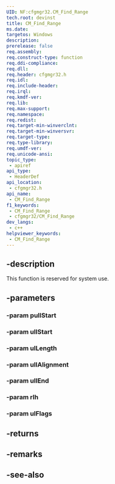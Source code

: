 ```yaml
---
UID: NF:cfgmgr32.CM_Find_Range
tech.root: devinst
title: CM_Find_Range
ms.date: 
targetos: Windows
description: 
prerelease: false
req.assembly: 
req.construct-type: function
req.ddi-compliance: 
req.dll: 
req.header: cfgmgr32.h
req.idl: 
req.include-header: 
req.irql: 
req.kmdf-ver: 
req.lib: 
req.max-support: 
req.namespace: 
req.redist: 
req.target-min-winverclnt: 
req.target-min-winversvr: 
req.target-type: 
req.type-library: 
req.umdf-ver: 
req.unicode-ansi: 
topic_type:
 - apiref
api_type:
 - HeaderDef
api_location:
 - cfgmgr32.h
api_name:
 - CM_Find_Range
f1_keywords:
 - CM_Find_Range
 - cfgmgr32/CM_Find_Range
dev_langs:
 - c++
helpviewer_keywords:
 - CM_Find_Range
---
```


## -description

This function is reserved for system use.

## -parameters

### -param pullStart

### -param ullStart

### -param ulLength

### -param ullAlignment

### -param ullEnd

### -param rlh

### -param ulFlags

## -returns

## -remarks

## -see-also

